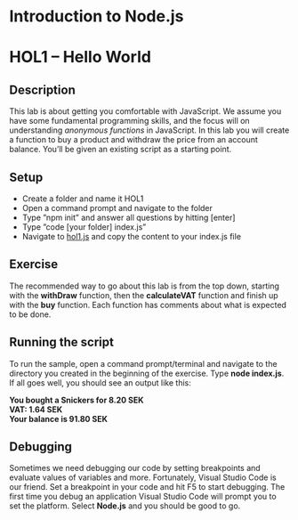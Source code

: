 # Introduction to Node.js
# HOL1 – Hello World
## Description
This lab is about getting you comfortable with JavaScript. We assume you have some fundamental programming skills, and the focus will on understanding *anonymous functions* in JavaScript.
In this lab you will create a function to buy a product and withdraw the price from an account balance. You’ll be given an existing script as a starting point.
## Setup
* Create a folder and name it HOL1
* Open a command prompt and navigate to the folder
* Type ”npm init” and answer all questions by hitting [enter]
* Type ”code [your folder] index.js”
* Navigate to [hol1.js]( https://github.com/wmmihaa/Introduction-to-Node.js/blob/master/documentation/hol1.js) and copy the content to your index.js file

## Exercise
The recommended way to go about this lab is from the top down, starting with the **withDraw** function, then the **calculateVAT** function and finish up with the **buy** function. Each function has comments about what is expected to be done.
## Running the script
To run the sample, open a command prompt/terminal and navigate to the directory you created in the beginning of the exercise. Type **node index.js**.
If all goes well, you should see an output like this:

**You bought a Snickers for 8.20 SEK**  
**VAT: 1.64 SEK**  
**Your balance is 91.80 SEK**  

## Debugging
Sometimes we need debugging our code by setting breakpoints and evaluate values of variables and more. Fortunately, Visual Studio Code is our friend. Set a breakpoint in your code and hit F5 to start debugging. The first time you debug an application Visual Studio Code will prompt you to set the platform. Select **Node.js** and you should be good to go.

